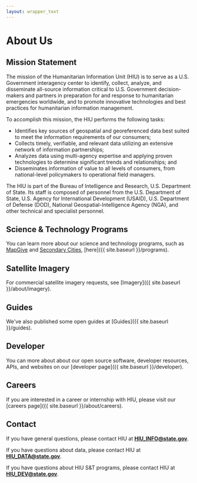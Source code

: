```yaml
---
layout: wrapper_text
---
```

# About Us

## Mission Statement

The mission of the Humanitarian Information Unit (HIU) is to serve as a U.S. Government interagency center to identify, collect, analyze, and disseminate all-source information critical to U.S. Government decision-makers and partners in preparation for and response to humanitarian emergencies worldwide, and to promote innovative technologies and best practices for humanitarian information management.

To accomplish this mission, the HIU performs the following tasks:

* Identifies key sources of geospatial and georeferenced data best suited to meet the information requirements of our consumers;
* Collects timely, verifiable, and relevant data utilizing an extensive network of information partnerships;
* Analyzes data using multi-agency expertise and applying proven technologies to determine significant trends and relationships; and
* Disseminates information of value to all levels of consumers, from national-level policymakers to operational field managers.

The HIU is part of the Bureau of Intelligence and Research, U.S. Department of State. Its staff  is composed of personnel from the U.S. Department of State, U.S. Agency for International Development (USAID), U.S. Department of Defense (DOD), National Geospatial-Intelligence Agency (NGA), and other technical and specialist personnel.

## Science & Technology Programs

You can learn more about our science and technology programs, such as [MapGive](http://mapgive.state.gov) and [Secondary Cities](http://secondarycities.state.gov), [here]({{ site.baseurl }}/programs).

## Satellite Imagery

For commercial satellite imagery requests, see [Imagery]({{ site.baseurl }}/about/imagery).

## Guides

We've also published some open guides at [Guides]({{ site.baseurl }}/guides).

## Developer

You can more about about our open source software, developer resources, APIs, and websites on our [developer page]({{ site.baseurl }}/developer).

## Careers

If you are interested in a career or internship with HIU, please visit our [careers page]({{ site.baseurl }}/about/careers).

## Contact

If you have general questions, please contact HIU at **[HIU_INFO@state.gov](mailto:HIU_INFO@state.gov)**.

If you have questions about data, please contact HIU at **[HIU_DATA@state.gov](mailto:HIU_DATA@state.gov)**.

If you have questions about HIU S&T programs, please contact HIU at **[HIU_DEV@state.gov](mailto:HIU_DEV@state.gov)**.
